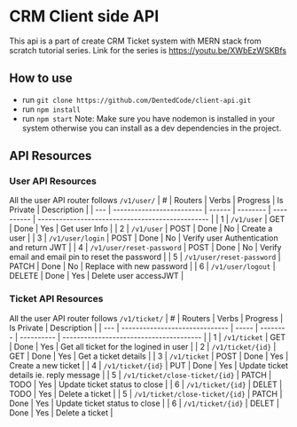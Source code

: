 # CRM Client side API

This api is a part of create CRM Ticket system with MERN stack from scratch tutorial series.
Link for the series is https://youtu.be/XWbEzWSKBfs

## How to use

- run `git clone https://github.com/DentedCode/client-api.git`
- run `npm install`
- run `npm start`
  Note: Make sure you have nodemon is installed in your system otherwise you can install as a dev dependencies in the project.

## API Resources

### User API Resources

All the user API router follows `/v1/user/`
| # | Routers | Verbs | Progress | Is Private | Description |
| --- | ------------------------- | ------ | -------- | ---------- | ------------------------------------------------ |
| 1 | `/v1/user` | GET | Done | Yes | Get user Info |
| 2 | `/v1/user` | POST | Done | No | Create a user |
| 3 | `/v1/user/login` | POST | Done | No | Verify user Authentication and return JWT |
| 4 | `/v1/user/reset-password` | POST | Done | No | Verify email and email pin to reset the password |
| 5 | `/v1/user/reset-password` | PATCH | Done | No | Replace with new password |
| 6 | `/v1/user/logout` | DELETE | Done | Yes | Delete user accessJWT |

### Ticket API Resources

All the user API router follows `/v1/ticket/`
| # | Routers | Verbs | Progress | Is Private | Description |
| --- | ------------------------------ | ----- | -------- | ---------- | --------------------------------------- |
| 1 | `/v1/ticket` | GET | Done | Yes | Get all ticket for the logined in user |
| 2 | `/v1/ticket/{id}` | GET | Done | Yes | Get a ticket details |
| 3 | `/v1/ticket` | POST | Done | Yes | Create a new ticket |
| 4 | `/v1/ticket/{id}` | PUT | Done | Yes | Update ticket details ie. reply message |
| 5 | `/v1/ticket/close-ticket/{id}` | PATCH | TODO | Yes | Update ticket status to close |
| 6 | `/v1/ticket/{id}` | DELET | TODO | Yes | Delete a ticket |
| 5 | `/v1/ticket/close-ticket/{id}` | PATCH | Done | Yes | Update ticket status to close |
| 6 | `/v1/ticket/{id}` | DELET | Done | Yes | Delete a ticket |
